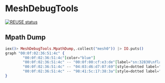 # MeshDebugTools

[![REUSE status](https://api.reuse.software/badge/github.com/nerves-networking/mesh_debug_tools)](https://api.reuse.software/info/github.com/nerves-networking/mesh_debug_tools)

## Mpath Dump

```elixir
iex()> MeshDebugTools.MpathDump,.collect("mesh0")) |> IO.puts()
graph "00:0f:02:36:51:4c" {
        "00:0f:02:36:51:4c"[color="blue"]
        "00:0f:02:36:51:4c" -- "00:0f:00:cf:e3:de"[label="sn:32830\nflags:0x15"]
        "00:0f:02:36:51:4c" -- "04:03:d6:d7:07:69"[style=dotted label="sn:0\nflags:0x0"]
        "00:0f:02:36:51:4c" -- "98:41:5c:17:38:3a"[style=dotted label="sn:0\nflags:0x0"]
}
```
